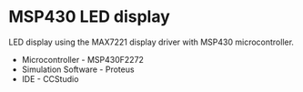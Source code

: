 # MSP430 LED display
LED display using the MAX7221 display driver with MSP430 microcontroller.
- Microcontroller - MSP430F2272
- Simulation Software - Proteus
- IDE - CCStudio
